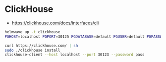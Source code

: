 # ClickHouse

- https://clickhouse.com/docs/interfaces/cli

```sh
helmwave up -t clickhouse
PGHOST=localhost PGPORT=30125 PGDATABASE=default PGUSER=default PGPASSWORD=pass psql

curl https://clickhouse.com/ | sh
sudo ./clickhouse install
clickhouse-client --host localhost --port 30123 --password pass
```
